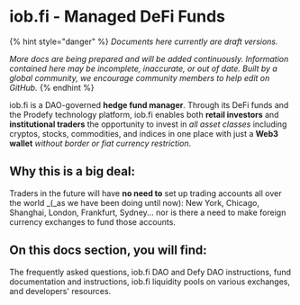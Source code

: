 # iob.fi - Managed DeFi Funds

{% hint style="danger" %}
_Documents here currently are draft versions._ 

_More docs are being prepared and will be added continuously. Information contained here may be incomplete, inaccurate, or out of date. Built by a global community, we encourage community members to help edit on GitHub._
{% endhint %}

iob.fi is a DAO-governed **hedge fund manager**. Through its DeFi funds and the Prodefy technology platform, iob.fi enables both **retail investors** and **institutional traders** the opportunity to invest in _all asset classes_ including cryptos, stocks, commodities, and indices in one place with just a **Web3 wallet** _without border or fiat currency restriction_. 

## Why this is a big deal:

Traders in the future will have **no need to** set up trading accounts all over the world _\(_as we have been doing until now\): New York, Chicago, Shanghai, London, Frankfurt, Sydney... nor is there a need to make foreign currency exchanges to fund those accounts. 

## On this docs section, you will find:

The frequently asked questions, iob.fi DAO and Defy DAO instructions, fund documentation and instructions, iob.fi liquidity pools on various exchanges, and developers' resources. 




